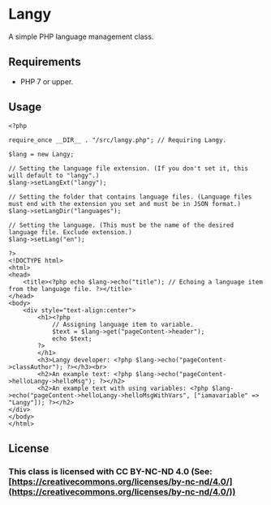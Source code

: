# Langy

A simple PHP language management class.


## Requirements

 - PHP 7 or upper.


## Usage

    <?php

    require_once __DIR__ . "/src/langy.php"; // Requiring Langy.

    $lang = new Langy;

    // Setting the language file extension. (If you don't set it, this will default to "langy".)
    $lang->setLangExt("langy");

    // Setting the folder that contains language files. (Language files must end with the extension you set and must be in JSON format.) 
    $lang->setLangDir("languages"); 

    // Setting the language. (This must be the name of the desired language file. Exclude extension.)
    $lang->setLang("en"); 

    ?>
    <!DOCTYPE html>
    <html>
    <head>
	    <title><?php echo $lang->echo("title"); // Echoing a language item from the language file. ?></title>
    </head>
    <body>
        <div style="text-align:center">
            <h1><?php 
                // Assigning language item to variable.
                $text = $lang->get("pageContent->header");
                echo $text;
            ?>
            </h1>
            <h3>Langy developer: <?php $lang->echo("pageContent->classAuthor"); ?></h3><br>
            <h2>An example text: <?php $lang->echo("pageContent->helloLangy->helloMsg"); ?></h2>
            <h2>An example text with using variables: <?php $lang->echo("pageContent->helloLangy->helloMsgWithVars", ["iamavariable" => "Langy"]); ?></h2>
    </div>
    </body>
    </html>


## License

### This class is licensed with CC BY-NC-ND 4.0 (See:  [https://creativecommons.org/licenses/by-nc-nd/4.0/](https://creativecommons.org/licenses/by-nc-nd/4.0/))
